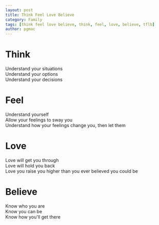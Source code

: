 ```yaml
---
layout: post
title: Think Feel Love Believe
category: Family
tags: [think feel love believe, think, feel, love, believe, tflb]
author: pgmac
---
```

# Think

Understand your situations  
Understand your options  
Understand your decisions

# Feel

Understand yourself  
Allow your feelings to sway you  
Understand how your feelings change you, then let them

# Love

Love will get you through  
Love will hold you back  
Love you raise you higher than you ever believed you could be

# Believe

Know who you are  
Know you can be  
Know how you'll get there
